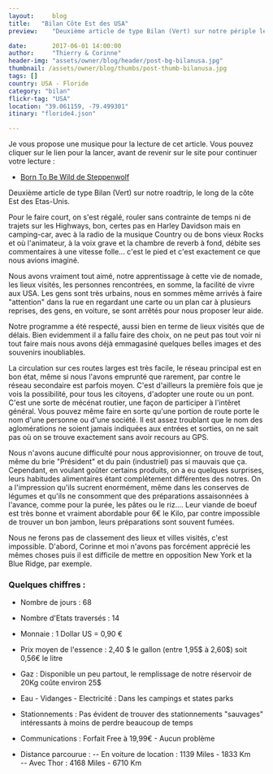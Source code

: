 ```yaml
---
layout:     blog
title:   "Bilan Côte Est des USA"
preview:    "Deuxième article de type Bilan (Vert) sur notre périple le long de la côte Est des Etas-Unis. Pour le faire court, on..."

date:       2017-06-01 14:00:00
author:     "Thierry & Corinne"
header-img: "assets/owner/blog/header/post-bg-bilanusa.jpg"
thumbnail: /assets/owner/blog/thumbs/post-thumb-bilanusa.jpg
tags: []
country: USA - Floride
category: "bilan"
flickr-tag: "USA"
location: "39.061159, -79.499301"
itinary: "floride4.json"

---
```


Je vous propose une musique pour la lecture de cet article. Vous pouvez cliquer sur le lien pour la lancer, avant de revenir sur le site pour continuer votre lecture :  

<ul>
    <li><a href="https://youtu.be/fpZDiOSf_wY" target="_blank">Born To Be Wild de Steppenwolf</a></li>
</ul>


Deuxième article de type Bilan (Vert) sur notre roadtrip, le long de la côte Est des Etas-Unis.

Pour le faire court, on s'est régalé, rouler sans contrainte de temps ni de trajets sur les Highways, bon, certes pas en Harley Davidson mais en camping-car, avec à la radio de la musique Country ou de bons vieux Rocks et où l'animateur, à la voix grave et la chambre de reverb à fond, débite ses commentaires à une vitesse folle... c'est le pied et c'est exactement ce que nous avions imaginé.

Nous avons vraiment tout aimé, notre apprentissage à cette vie de nomade, les lieux visités, les personnes rencontrées, en somme, la facilité de vivre aux USA. Les gens sont très urbains, nous en sommes même arrivés à faire "attention" dans la rue en regardant une carte ou un plan car à plusieurs reprises, des gens, en voiture, se sont arrêtés pour nous proposer leur aide.

Notre programme a été respecté, aussi bien en terme de lieux visités que de délais. Bien evidemment il a fallu faire des choix, on ne peut pas tout voir ni tout faire mais nous avons déjà emmagasiné quelques belles images et des souvenirs inoubliables.

La circulation sur ces routes larges est très facile, le réseau principal est en bon état, même si nous l'avons emprunté que rarement, par contre le réseau secondaire est parfois moyen. C'est d'ailleurs la première fois que je vois la possibilité, pour tous les citoyens, d'adopter une route ou un pont. C'est une sorte de mécénat routier, une façon de participer à l'intêret général. Vous pouvez même faire en sorte qu'une portion de route porte le nom d'une personne ou d'une société. Il est assez troublant que le nom des aglomérations ne soient jamais indiquées aux entrées et sorties, on ne sait pas où on se trouve exactement sans avoir recours au GPS.

Nous n'avons aucune difficulté pour nous approvisionner, on trouve de tout, même du brie "Président" et du pain (industriel) pas si mauvais que ça. Cependant, en voulant goûter certains produits, on a eu quelques surprises, leurs habitudes alimentaires étant complétement différentes des notres. On a l'impression qu'ils sucrent enormément, même dans les conserves de légumes et qu'ils ne consomment que des préparations assaisonnées à l'avance, comme pour la purée, les pâtes ou le riz.... Leur viande de boeuf est très bonne et vraiment abordable pour 6€ le Kilo, par contre impossible de trouver un bon jambon, leurs préparations sont souvent fumées.

Nous ne ferons pas de classement des lieux et villes visités, c'est impossible. D'abord, Corinne et moi n'avons pas forcément apprécié les mêmes choses puis il est difficile de mettre en opposition New York et la Blue Ridge, par exemple.


### Quelques chiffres :  

* Nombre de jours           : 68
* Nombre d'Etats traversés  : 14
* Monnaie                   : 1 Dollar US = 0,90 €
* Prix moyen de l'essence   : 2,40 $ le gallon (entre 1,95$ à 2,60$) soit 0,56€ le litre
* Gaz                       : Disponible un peu partout, le remplissage de notre réservoir de 20Kg coûte environ 25$ 
* Eau - Vidanges - Electricité    : Dans les campings et states parks
* Stationnements             : Pas évident de trouver des stationnements "sauvages" intéressants à moins de perdre beaucoup de temps
* Communications             : Forfait Free à 19,99€ - Aucun problème

* Distance parcourue : 
-- En voiture de location    : 1139 Miles - 1833 Km  
-- Avec Thor                 : 4168 Miles - 6710 Km  
